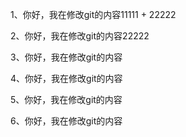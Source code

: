 
1、你好，我在修改git的内容11111 + 22222

2、你好，我在修改git的内容22222

3、你好，我在修改git的内容

4、你好，我在修改git的内容

5、你好，我在修改git的内容

6、你好，我在修改git的内容

